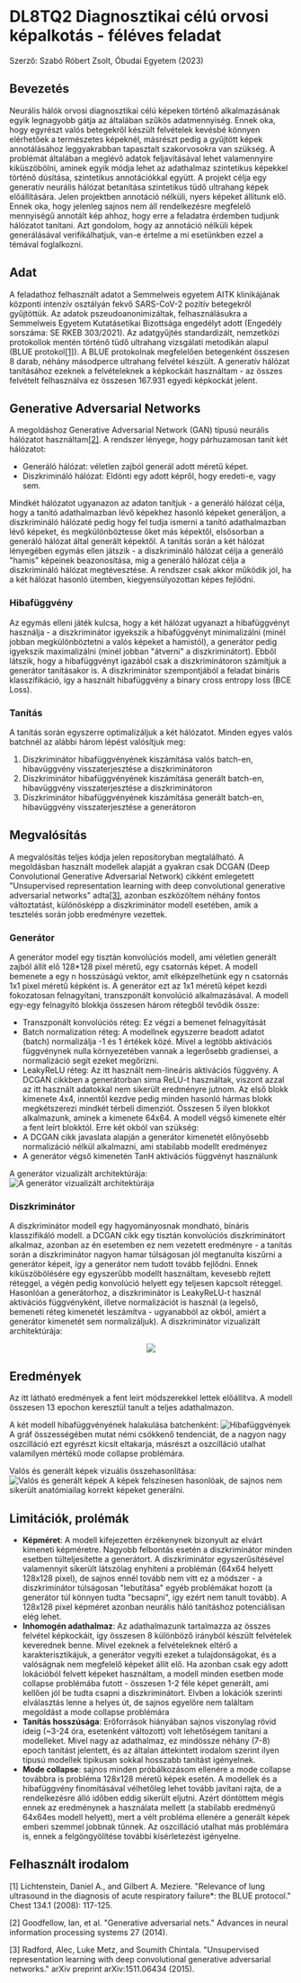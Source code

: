 # DL8TQ2 Diagnosztikai célú orvosi képalkotás - féléves feladat
Szerző: Szabó Róbert Zsolt, Óbudai Egyetem (2023)

## Bevezetés
Neurális hálók orvosi diagnosztikai célú képeken történő alkalmazásának egyik legnagyobb gátja az általában szűkös adatmennyiség. Ennek oka, hogy egyrészt valós betegekről készült felvételek kevésbé könnyen elérhetőek a természetes képeknél, másrészt pedig a gyűjtött képek annotálásához leggyakrabban tapasztalt szakorvosokra van szükség. A problémát általában a meglévő adatok feljavításával lehet valamennyire kiküszöbölni, aminek egyik módja lehet az adathalmaz szintetikus képekkel történő dúsítása, szintetikus annotációkkal együtt.
A projekt célja egy generatív neurális hálózat betanítása szintetikus tüdő ultrahang képek előállítására. Jelen projektben annotáció nélküli, nyers képeket állítunk elő. Ennek oka, hogy jelenleg sajnos nem áll rendelkezésre megfelelő mennyiségű annotált kép ahhoz, hogy erre a feladatra érdemben tudjunk hálózatot tanítani. Azt gondolom, hogy az annotáció nélküli képek generálásával verifikálhatjuk, van-e értelme a mi esetünkben ezzel a témával foglalkozni.

## Adat
A feladathoz felhasznált adatot a Semmelweis egyetem AITK klinikájának központi intenzív osztályán fekvő SARS-CoV-2 pozitív betegekről gyűjtöttük. Az adatok pszeudoanonimizáltak, felhasználásukra a Semmelweis Egyetem Kutatásetikai Bizottsága engedélyt adott (Engedély sorszáma: SE RKEB 303/2021). Az adatgyűjtés standardizált, nemzetközi protokollok mentén történő tüdő ultrahang vizsgálati metodikán alapul (BLUE protokol[[1]](#1)). A BLUE protokolnak megfelelően betegenként összesen 8 darab, néhány másodperce ultrahang felvétel készült. A generatív hálózat tanításához ezeknek a felvételeknek a képkockáit használtam - az összes felvételt felhasználva ez összesen 167.931 egyedi képkockát jelent. 

## Generative Adversarial Networks
A megoldáshoz Generative Adversarial Network (GAN) típusú neurális hálózatot használtam[[2]](#2). A rendszer lényege, hogy párhuzamosan tanít két hálózatot:
- Generáló hálózat: véletlen zajból generál adott méretű képet.
- Diszkrimináló hálózat: Eldönti egy adott képről, hogy eredeti-e, vagy sem.

Mindkét hálózatot ugyanazon az adaton tanítjuk - a generáló hálózat célja, hogy a tanító adathalmazban lévő képekhez hasonló képeket generáljon, a diszkrimináló hálózaté pedig hogy fel tudja ismerni a tanító adathalmazban lévő képeket, és megkülönböztesse őket más képektől, elsősorban a generáló hálózat által generált képektől. A tanítás során a két hálózat lényegében egymás ellen játszik - a diszkrimináló hálózat célja a generáló "hamis" képeinek beazonosítása, mig a generáló hálózat célja a diszkrimináló hálózat megtévesztése. A rendszer csak akkor működik jól, ha a két hálózat hasonló ütemben, kiegyensúlyozottan képes fejlődni.

### Hibafüggvény
Az egymás elleni játék kulcsa, hogy a két hálózat ugyanazt a hibafüggvényt használja - a diszkriminátor igyekszik a hibafüggvényt minimalizálni (minél jobban megkülönböztetni a valós képeket a hamistól), a generátor pedig igyekszik maximalizálni (minél jobban "átverni" a diszkriminátort). Ebből látszik, hogy a hibafüggvényt igazából csak a diszkriminátoron számítjuk a generátor tanításakor is. A diszkriminátor szempontjából a feladat bináris klasszifikáció, így a használt hibafüggvény a binary cross entropy loss (BCE Loss).

### Tanítás
A tanítás során egyszerre optimalizáljuk a két hálózatot. Minden egyes valós batchnél az alábbi három lépést valósítjuk meg:
1) Diszkriminátor hibafüggvényének kiszámítása valós batch-en, hibavüggvény visszaterjesztése a diszkriminátoron
2) Diszkriminátor hibafüggvényének kiszámítása generált batch-en, hibavüggvény visszaterjesztése a diszkriminátoron
3) Diszkriminátor hibafüggvényének kiszámítása generált batch-en, hibavüggvény visszaterjesztése a generátoron

## Megvalósítás
A megvalósítás teljes kódja jelen repositoryban megtalálható. A megoldásban használt modellek alapját a gyakran csak DCGAN (Deep Convolutional Generative Adversarial Network) cikként emlegetett "Unsupervised representation learning with deep convolutional generative adversarial networks" adta[[3]](#3), azonban eszközöltem néhány fontos változtatást, különösképp a diszkriminátor modell esetében, amik a tesztelés során jobb eredményre vezettek.

### Generátor
A generátor model egy tisztán konvolúciós modell, ami véletlen generált zajból állít elő 128*128 pixel méretű, egy csatornás képet.
A modell bemenete a egy n hosszúságú vektor, amit elképzelhetünk egy n csatornás 1x1 pixel méretű képként is. A generátor ezt az 1x1 méretű képet kezdi fokozatosan felnagyítani, transzponált konvolúció alkalmazásával. A modell egy-egy felnagyító blokkja összesen három rétegből tevődik össze:
- Transzponált konvolúciós réteg: Ez végzi a bemenet felnagyítását
- Batch normalization réteg: A modellnek egyszerre beadott adatot (batch) normalizálja -1 és 1 értékek közé. Mivel a legtöbb aktivációs függvénynek nulla környezetében vannak a legerősebb gradiensei, a normalizáció segít ezeket megőrizni.
- LeakyReLU réteg: Az itt használt nem-lineáris aktivációs függvény. A DCGAN cikkben a generátorban sima ReLU-t használtak, viszont azzal az itt használt adatokkal nem sikerült eredményre jutnom.
Az első blokk kimenete 4x4, innentől kezdve pedig minden hasonló hármas blokk megkétszerezi mindkét térbeli dimenziót. Összesen 5 ilyen blokkot alkalmazunk, aminek a kimenete 64x64.
A modell végső kimenete eltér a fent leírt blokktól. Erre két okból van szükség:
- A DCGAN cikk javaslata alapján a generátor kimenetét előnyösebb normalizáció nélkül alkalmazni, ami stabilabb modellt eredményez
- A generátor végső kimenetén TanH aktivációs függvényt használunk

A generátor vizualizált architektúrája:
![A generátor vizualizált architektúrája](documentation/images/generator_plot.png)

### Diszkriminátor
A diszkriminátor modell egy hagyományosnak mondható, bináris klasszifikáló modell. a DCGAN cikk egy tisztán konvolúciós diszkriminátort alkalmaz, azonban az én esetemben ez nem vezetett eredményre - a tanítás során a diszkriminátor nagyon hamar túlságosan jól megtanulta kiszűrni a generátor képeit, így a generátor nem tudott tovább fejlődni. Ennek kiküszöbölésére egy egyszerűbb modellt használtam, kevesebb rejtett réteggel, a végén pedig konvolúció helyett egy teljesen kapcsolt réteggel. Hasonlóan a generátorhoz, a diszkriminátor is LeakyReLU-t használ aktivációs függvényként, illetve normalizációt is használ (a legelső, bemeneti réteg kimenetét leszámítva - ugyanabból az okból, amiért a generátor kimenetét sem normalizáljuk).
A diszkriminátor vizualizált architektúrája:
<p align="center">
  <img src="documentation/images/discriminator_plot.png">
</p>

## Eredmények
Az itt látható eredmények a fent leírt módszerekkel lettek előállítva. A modell összesen 13 epochon keresztül tanult a teljes adathalmazon.

A két modell hibafüggvényének halakulása batchenként:
![Hibafüggvények](documentation/images/loss_plot.png)
A gráf összességében mutat némi csökkenő tendenciát, de a nagyon nagy oszcilláció ezt egyrészt kicsit eltakarja, másrészt a oszcilláció utalhat valamilyen mértékű mode collapse problémára.

Valós és generált képek vizuális összehasonlítása:
![Valós és generált képek](documentation/images/network_output.png)
A képek felszínesen hasonlóak, de sajnos nem sikerült anatómiailag korrekt képeket generálni.


## Limitációk, prolémák
- **Képméret**: A modell kifejezetten érzékenynek bizonyult az elvárt kimeneti képméretre. Nagyobb felbontás esetén a diszkriminátor minden esetben túlteljesítette a generátort. A diszkriminátor egyszerűsítésével valamennyit sikerült látszólag enyhíteni a problémán (64x64 helyett 128x128 pixel), de sajnos ennél tovább nem vitt ez a módszer - a diszkriminátor túlságosan "lebutítása" egyéb problémákat hozott (a generátor túl könnyen tudta "becsapni", így ezért nem tanult tovább). A 128x128 pixel képméret azonban neurális háló tanításhoz potenciálisan elég lehet.
- **Inhomogén adathalmaz**: Az adathalmazunk tartalmazza az összes felvétel képkockáit, így összesen 8 különböző irányból készült felvételek keverednek benne. Mivel ezeknek a felvételeknek eltérő a karakterisztikájuk, a generátor vegyíti ezeket a tulajdonságokat, és a valóságnak nem megfelelő képeket állít elő. Ha azonban csak egy adott lokációból felvett képeket használtam, a modell minden esetben mode collapse problémába futott - összesen 1-2 féle képet generált, ami kellően jól be tudta csapni a diszkriminátort. Elvben a lokációk szerinti elválasztás lenne a helyes út, de sajnos egyelőre nem találtam megoldást a mode collapse problémára
- **Tanítás hosszúsága**: Erőforrások hiányában sajnos viszonylag rövid ideig (~3-24 óra, esetenként változott) volt lehetőségem tanítani a modelleket. Mivel nagy az adathalmaz, ez mindössze néhány (7-8) epoch tanítást jelentett, és az általan áttekintett irodalom szerint ilyen típusú modellek tipikusan sokkal hosszabb tanítást igényelnek.
- **Mode collapse**: sajnos minden próbálkozásom ellenére a mode collapse továbbra is probléma 128x128 méretű képek esetén. A modellek és a hibafüggvény finomításával vélhetőleg lehet tovább javítani rajta, de a rendelkezésre álló időben eddig sikerült eljutni. Azért döntöttem mégis ennek az eredménynek a használata mellett (a stabilabb eredményű 64x64es modell helyett), mert a vélt probléma ellenére a generált képek emberi szemmel jobbnak tűnnek. Az oszcilláció utalhat más problémára is, ennek a felgöngyölítése további kísérletezést igényelne.

## Felhasznált irodalom
<a id="2">[1]</a> 
Lichtenstein, Daniel A., and Gilbert A. Meziere. "Relevance of lung ultrasound in the diagnosis of acute respiratory failure*: the BLUE protocol." Chest 134.1 (2008): 117-125.

<a id="1">[2]</a> 
Goodfellow, Ian, et al. "Generative adversarial nets." Advances in neural information processing systems 27 (2014).

<a id="3">[3]</a> 
Radford, Alec, Luke Metz, and Soumith Chintala. "Unsupervised representation learning with deep convolutional generative adversarial networks." arXiv preprint arXiv:1511.06434 (2015).

